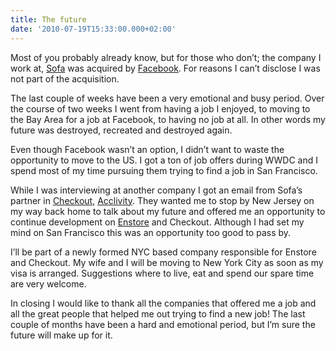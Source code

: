 ```yaml
---
title: The future
date: '2010-07-19T15:33:00.000+02:00'
---
```


Most of you probably already know, but for those who don’t; the company I work at, [Sofa][] was acquired by [Facebook][Acquisition blogpost]. For reasons I can’t disclose I was not part of the acquisition.

[Sofa]: http://www.madebysofa.com

[Acquisition blogpost]: http://www.madebysofa.com/blog/facebook-acquires-sofa/

The last couple of weeks have been a very emotional and busy period. Over the course of two weeks I went from having a job I enjoyed, to moving to the Bay Area for a job at Facebook, to having no job at all. In other words my future was destroyed, recreated and destroyed again.

Even though Facebook wasn’t an option, I didn’t want to waste the opportunity to move to the US. I got a ton of job offers during WWDC and I spend most of my time pursuing them trying to find a job in San Francisco.

While I was interviewing at another company I got an email from Sofa’s partner in [Checkout][], [Acclivity][]. They wanted me to stop by New Jersey on my way back home to talk about my future and offered me an opportunity to continue development on [Enstore][] and Checkout. Although I had set my mind on San Francisco this was an opportunity too good to pass by.

[Acclivity]: http://acclivitysoftware.com

[Checkout]: http://www.checkoutapp.com

[Enstore]: http://www.enstore.com

I’ll be part of a newly formed NYC based company responsible for Enstore and Checkout. My wife and I will be moving to New York City as soon as my visa is arranged. Suggestions where to live, eat and spend our spare time are very welcome.

In closing I would like to thank all the companies that offered me a job and all the great people that helped me out trying to find a new job! The last couple of months have been a hard and emotional period, but I’m sure the future will make up for it.

